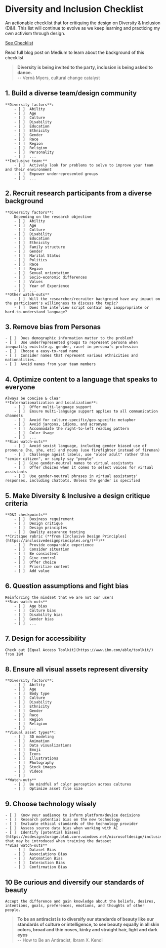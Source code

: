 # Diversity and Inclusion Checklist
An actionable checklist that for critiquing the design on Diversity & Inclusion (D&I). This list will continue to evolve as we keep learning and practicing my own activism through design.

[See Checklist](https://xindeling.github.io/Diversity-and-Inclusion-Checklist/)

Read full blog post on Medium to learn about the background of this checklist

> **Diversity is being invited to the party, inclusion is being asked to dance.** \
> -- Vernā Myers, cultural change catalyst

## 1. Build a diverse team/design community
    **Diversity factors**:
        - [ ]  Ability
        - [ ]  Age
        - [ ]  Culture
        - [ ]  Disability
        - [ ]  Education
        - [ ]  Ethnicity
        - [ ]  Gender
        - [ ]  Race
        - [ ]  Region
        - [ ]  Religion
        - [ ]  Personality
        - [ ]  ...
    **Inclusive team:**
        - [ ]  Actively look for problems to solve to improve your team and their environment
        - [ ]  Empower underrepresented groups
        - [ ]  ...

## 2. Recruit research participants from a diverse background
    **Diversity factors**:
        Depending on the research objective
        - [ ]  Ability
        - [ ]  Age
        - [ ]  Culture
        - [ ]  Disability
        - [ ]  Education
        - [ ]  Ethnicity
        - [ ]  Family structure
        - [ ]  Gender
        - [ ]  Marital Status
        - [ ]  Politics
        - [ ]  Race
        - [ ]  Region
        - [ ]  Sexual orientation
        - [ ]  Socio-economic differences
        - [ ]  Values
        - [ ]  Year of Experience
        - [ ]  ...
    **Other watch-outs**
        - [ ]  Will the researcher/recruiter background have any impact on the participant's willingness to discuss the topic?
        - [ ]  Does the interview script contain any inappropriate or hard-to-understand language?

## 3. Remove bias from Personas
    - [ ]  Does demographic information matter to the problem?
    - [ ]  Use underrepresented groups to represent persona when inequality exists(e.g. gender, race) in persona's profession
    - [ ]  Choose a easy-to-read name
    - [ ]  Consider names that represent various ethnicities and nationalities.
    - [ ]  Avoid names from your team members

## 4. Optimize content to a language that speaks to everyone
    Always be concise & clear
    **Internationalization and Localization**:
        - [ ]  Offer multi-language support
        - [ ]  Ensure multi-language support applies to all communication channels
        - [ ]  Avoid for culture-specific/geo-specific metaphor
        - [ ]  Avoid jargons, idioms, and acronyms
        - [ ]  Accommodate the right-to-left reading pattern
        - [ ]  Color Usage
        - [ ]  ...
    **Bias watch-outs**
        - [ ]  Avoid sexist language, including gender biased use of pronouns (he, she, etc) and nouns (use firefighter instead of fireman)
        - [ ]  Challenge ageist labels, use "older adult" rather than "senior citizen", or simply say "people"
        - [ ]  Give gender-neutral names to virtual assistants
        - [ ]  Offer choices when it comes to select voices for virtual assistants
        - [ ]  Use gender-neutral phrases in virtual assistants' responses, including chatbots. Unless the gender is specified
## 5. Make Diversity & Inclusive a design critique criteria
    **D&I checkpoints**
        - [ ]  Business requirement
        - [ ]  Design critique
        - [ ]  Design principles
        - [ ]  Quality assurance testing
    **Critique rubric (**from [Inclusive Design Principles](https://inclusivedesignprinciples.org/)**)**
        - [ ]  Provide comparable experience
        - [ ]  Consider situation
        - [ ]  Be consistent
        - [ ]  Give control
        - [ ]  Offer choice
        - [ ]  Prioritize content
        - [ ]  Add value

## 6. Question assumptions and fight bias
    Reinforcing the mindset that we are not our users
    **Bias watch-outs**
        - [ ]  Age bias
        - [ ]  Culture bias
        - [ ]  Disability bias
        - [ ]  Gender bias
        - [ ]  ...

## 7. Design for accessibility
    Check out [Equal Access Toolkit](https://www.ibm.com/able/toolkit/) from IBM

## 8. Ensure all visual assets represent diversity
    **Diversity factors**:
        - [ ]  Ability
        - [ ]  Age
        - [ ]  Body type
        - [ ]  Culture
        - [ ]  Disability
        - [ ]  Ethnicity
        - [ ]  Gender
        - [ ]  Race
        - [ ]  Region
        - [ ]  Religion
        - [ ]  ...
    **Visual asset types**:
        - [ ]  3D modeling
        - [ ]  Animation
        - [ ]  Data visualizations
        - [ ]  Emoji
        - [ ]  Icons
        - [ ]  Illustrations
        - [ ]  Photography
        - [ ]  Stock images
        - [ ]  Videos
        - [ ]  
    **Watch-outs**
        - [ ]  Be mindful of color perception across cultures
        - [ ]  Optimize asset file size
## 9. Choose technology wisely
    - [ ]  Know your audience to inform platform/device decisions
    - [ ]  Research potential bias on the new technology
    - [ ]  Evaluate ethical standards of the technology provider
    - [ ]  Assess source data bias when working with AI
    - [ ]  Identify [potential biases](https://msdesignstorage.blob.core.windows.net/microsoftdesign/inclusive/InclusiveDesign_InclusiveAI.pdf) that may be introduced when training the dataset
    **Bias watch-outs**
        - [ ]  Dataset Bias
        - [ ]  Associations Bias
        - [ ]  Automation Bias
        - [ ]  Interaction Bias
        - [ ]  Confirmation Bias
## 10 Be curious and diversify our standards of beauty

    Accept the difference and gain knowledge about the beliefs, desires, intentions, goals, preferences, emotions, and thoughts of other people.

> **To be an antiracist is to diversify our standards of beauty like our standards of culture or intelligence, to see beauty equally in all skin colors, broad and thin noses, kinky and straight hair, light and dark eyes** \
> -- How to Be an Antiracist, Ibram X. Kendi

